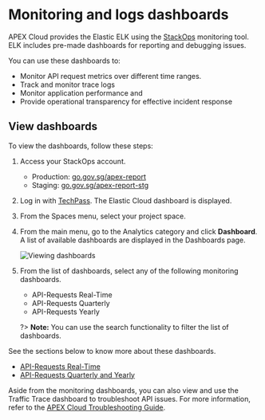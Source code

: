# Monitoring and logs dashboards

APEX Cloud provides the Elastic ELK using the [StackOps](https://docs.developer.tech.gov.sg/docs/stackops-overview/) monitoring tool. ELK includes pre-made dashboards for reporting and debugging issues.

You can use these dashboards to:

- Monitor API request metrics over different time ranges.
- Track and monitor trace logs
- Monitor application performance and
- Provide operational transparency for effective incident response

## View dashboards

To view the dashboards, follow these steps:

1. Access your StackOps account.

   - Production: [go.gov.sg/apex-report](https://go.gov.sg/apex-report)
   - Staging: [go.gov.sg/apex-report-stg](https://go.gov.sg/apex-report-stg)

2. Log in with [TechPass](docs/onboarding/techpass). The Elastic Cloud dashboard is displayed.

3. From the Spaces menu, select your project space.

4. From the main menu, go to the Analytics category and click **Dashboard**. A list of available dashboards are displayed in the Dashboards page.

   ![Viewing dashboards](./_assets/dashboards_intro.gif)

5. From the list of dashboards, select any of the following monitoring dashboards.

   - API-Requests Real-Time
   - API-Requests Quarterly
   - API-Requests Yearly

   ?> **Note:** You can use the search functionality to filter the list of dashboards.

See the sections below to know more about these dashboards.

- [API-Requests Real-Time](docs/monitoring/real-time)
- [API-Requests Quarterly and Yearly](docs/monitoring/quarterly-and-yearly)

Aside from the monitoring dashboards, you can also view and use the Traffic Trace dashboard to troubleshoot API issues. For more information, refer to the [APEX Cloud Troubleshooting Guide](docs/troubleshooting/troubleshooting).
